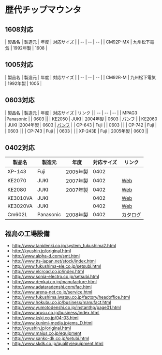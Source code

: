 # 歴代チップマウンタ


## 1608対応
| 製品名 | 製造元 | 年度 | 対応サイズ |
| -- | -- | -- |
| CM92P-MX | 九州松下電気 | 1992年製 | 1608 |

## 1005対応
| 製品名 | 製造元 | 年度 | 対応サイズ |
| -- | -- | -- |
| CM92R-M | 九州松下電気 | 1992年製 | 1005 |

## 0603対応
| 製品名 | 製造元 | 年度 | 対応サイズ | リンク |
| -- | -- | -- |
| MPAG3 |Panasonic |  | 0603 ||
| KE2050 | JUKI | 2004年製 | 0603 | [パンフ](http://www.juki.co.jp/smt/dl/gltc/ke_205050.pdf) |
| KE2060 | JUKI |2004年製 | 0603 | [パンフ](http://www.juki.co.jp/smt/dl/gltc/ke_205060.pdf) |
| CP-643 | Fuji | | 0603 | |
| CP-742 | Fuji | | 0603 | |
| CP-743 | Fuji | | 0603 | |
| XP-243E | Fuji | 2005年製 | 0603 ||

## 0402対応

| 製品名 | 製造元 | 年度 | 対応サイズ | リンク |
| -- | -- | -- | -- | -- |
| XP-143 | Fuji | 2005年製 | 0402 | |
| KE2070 | JUKI | 2007年製 | 0402 | [Web](http://www.juki.co.jp/smt/introduce/products/ke2070.html) |
| KE2080 | JUKI | 2007年製 | 0402 | [Web](http://www.juki.co.jp/smt/introduce/products/ke2080.html) |
| KE3010VA | JUKI || 0402 | [Web](http://www.juki.co.jp/smt/introduce/products/ke3010a.html) |
| KE3020VA | JUKI || 0402 | [Web](http://www.juki.co.jp/smt/introduce/products/ke3020va.html) |
| Cm602L | Panasonic | 2008年製 | 0402 | [カタログ](https://www.ykt.co.jp/products/panasonic/pdf/panasonic_cm602_catalog.pdf) |



## 福島の工場設備

* http://www.tanidenki.co.jp/system_fukushima2.html
* http://kyushin.jp/original.html
* http://www.alpha-d.com/smt.html
* http://www.tts-japan.net/stock/index.html
* http://www.fukushima-ele.co.jp/setsubi.html
* http://www.elcroad.co.jp/index.html
* http://www.sonia-electro.co.jp/setsubi.html
* http://www.denkai.co.jp/manufacture.html
* http://www.adataradenshi.com/fac.html
* http://www.arena-net.co.jp/service.html
* http://www.fukushima.iwatsu.co.jp/factory/headoffice.html
* http://www.hokubu.co.jp/business/manufact.html
* http://www.yumotodenshi.co.jp/instanthp/page01.html
* http://www.arusu.co.jp/business/index.html
* http://www.kskj.co.jp/04-03.html
* http://www.kunimi-media.jp/ems_D.html
* http://kyushin.jp/original.html
* http://www.maius.co.jp/equipment
* http://www.sanko-dk.co.jp/setubi.html
* http://www.skdk.co.jp/quality/equipment.html
* 